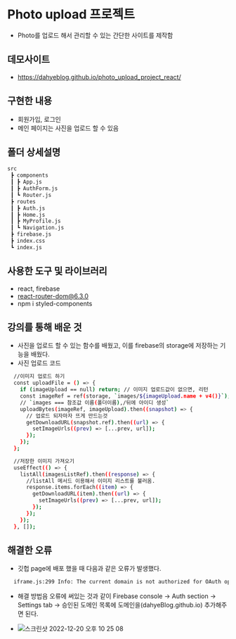 # Photo upload 프로젝트
-  Photo를 업로드 해서 관리할 수 있는 간단한 사이트를 제작함

## 데모사이트
- https://dahyeblog.github.io/photo_upload_project_react/

## 구현한 내용
- 회원가입, 로그인
- 메인 페이지는 사진을 업로드 할 수 있음

## 폴더 상세설명
```bash 
src
 ┣ components
 ┃ ┣ App.js
 ┃ ┣ AuthForm.js
 ┃ ┗ Router.js
 ┣ routes
 ┃ ┣ Auth.js
 ┃ ┣ Home.js
 ┃ ┣ MyProfile.js
 ┃ ┗ Navigation.js
 ┣ firebase.js
 ┣ index.css
 ┗ index.js
```

## 사용한 도구 및 라이브러리
- react, firebase
- react-router-dom@6.3.0
- npm i styled-components

## 강의를 통해 배운 것
- 사진을 업로드 할 수 있는 함수를 배웠고, 이를 firebase의 storage에 저장하는 기능을 배웠다. 
- 사진 업로드 코드 
```bash
  //이미지 업로드 하기
  const uploadFile = () => {
    if (imageUpload == null) return; // 이미지 업로드값이 없으면, 리턴
    const imageRef = ref(storage, `images/${imageUpload.name + v4()}`);
    // `images === 참조값 이름(폴더이름),/뒤에 아이디 생성`
    uploadBytes(imageRef, imageUpload).then((snapshot) => {
      // 업로드 되자마자 뜨게 만드는것
      getDownloadURL(snapshot.ref).then((url) => {
        setImageUrls((prev) => [...prev, url]);
      });
    });
  };

  //저장한 이미지 가져오기 
  useEffect(() => {
    listAll(imagesListRef).then((response) => {
      //listAll 메서드 이용해서 이미지 리스트를 불러옴.
      response.items.forEach((item) => {
        getDownloadURL(item).then((url) => {
          setImageUrls((prev) => [...prev, url]);
        });
      });
    });
  }, []);
```

## 해결한 오류
- 깃헙 page에 배포 했을 때 다음과 같은 오류가 발생했다. 

```bash
  iframe.js:299 Info: The current domain is not authorized for OAuth operations. This will prevent signInWithPopup, signInWithRedirect, linkWithPopup and linkWithRedirect from working. Add your domain (dahyeblog.github.io) to the OAuth redirect domains list in the Firebase console -> Auth section -> Sign in method tab.
```
- 해결 방법음 오류에 써있는 것과 같이 Firebase console -> Auth section -> Settings tab -> 승인된 도메인 목록에 도메인을(dahyeBlog.github.io) 추가해주면 된다. 

- ![스크린샷 2022-12-20 오후 10 25 08](https://user-images.githubusercontent.com/85933158/208677731-851fe730-d02e-4276-9a72-a4f81c627e6d.png)

